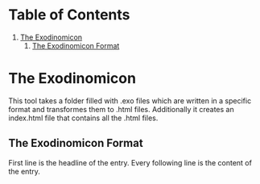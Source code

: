 
# Table of Contents

1.  [The Exodinomicon](#org308b3a9)
    1.  [The Exodinomicon Format](#org523f0fd)


<a id="org308b3a9"></a>

# The Exodinomicon

This tool takes a folder filled with .exo files which are written in a 
specific format and transformes them to .html files. Additionally it creates
an index.html file that contains all the .html files.


<a id="org523f0fd"></a>

## The Exodinomicon Format

First line is the headline of the entry.
Every following line is the content of the entry.

